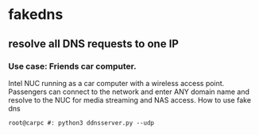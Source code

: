 # fakedns

## resolve all DNS requests to one IP
### Use case: Friends car computer.
Intel NUC running as a car computer with a wireless access point.  Passengers can connect to the network and enter ANY domain name and resolve to the NUC for media streaming and NAS access.
How to use fake dns

```
root@carpc #: python3 ddnsserver.py --udp
```
